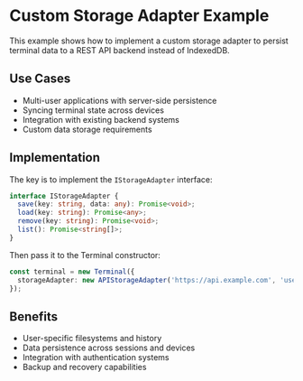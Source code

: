 # Custom Storage Adapter Example

This example shows how to implement a custom storage adapter to persist terminal data to a REST API backend instead of IndexedDB.

## Use Cases

- Multi-user applications with server-side persistence
- Syncing terminal state across devices
- Integration with existing backend systems
- Custom data storage requirements

## Implementation

The key is to implement the `IStorageAdapter` interface:

```typescript
interface IStorageAdapter {
  save(key: string, data: any): Promise<void>;
  load(key: string): Promise<any>;
  remove(key: string): Promise<void>;
  list(): Promise<string[]>;
}
```

Then pass it to the Terminal constructor:

```typescript
const terminal = new Terminal({
  storageAdapter: new APIStorageAdapter('https://api.example.com', 'user123'),
});
```

## Benefits

- User-specific filesystems and history
- Data persistence across sessions and devices
- Integration with authentication systems
- Backup and recovery capabilities

